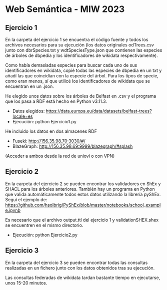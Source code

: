 # Web Semántica - MIW 2023

## Ejercicio 1
 En la carpeta del ejercicio 1 se encuentra el código fuente y todos los archivos necesarios para su ejecución (los datos originales odTrees.csv junto con dbrSpecies.txt y wdtSpeciesType.json que contienen las especies de árboles de dbpedia y los identificadores de wikidata respectivamente).
 
 Como había demasiadas especies para buscar cada uno de sus identificadores en wikidata, copié todas las especies de dbpedia en un txt y añadí las que coincidían con la especie del árbol. Para los tipos de specie, como eran menos, sí que utilicé los identificadores de wikidata que se encuentran en un .json.
 
 He elegido unos datos sobre los árboles de Belfast en .csv y el programa que los pasa a RDF está hecho en Python v3.11.3.
 - Datos elegidos: https://data.europa.eu/data/datasets/belfast-trees?locale=es
 - Ejecución: python Ejercicio1.py

He incluido los datos en dos almacenes RDF
 - Fuseki: http://156.35.98.70:3030/#/
 - BlazeGraph: http://156.35.98.69:9999/blazegraph/#splash
 
 (Acceder a ambos desde la red de uniovi o con VPN)
 
## Ejercicio 2
 En la carpeta del ejercicio 2 se pueden encontrar los validadores en ShEx y SHACL para los árboles anteriores. También hay un programa en Python que valida automáticamente todos estos datos utilizando la librería pyShEx. Seguí el ejemplo de: https://github.com/hsolbrig/PyShEx/blob/master/notebooks/school_example.ipynb

 Es necesario que el archivo output.ttl del ejercicio 1 y validationSHEX.shex se encuentren en el mismo directorio.
  - Ejecución: python Ejercicio2.py
  
## Ejercicio 3
 En la carpeta del ejercicio 3 se pueden encontrar todas las consultas realizadas en un fichero junto con los datos obtenidos tras su ejecución.
 
 Las consultas federadas de wikidata tardan bastante tiempo en ejecutarse, unos 15-20 minutos.
